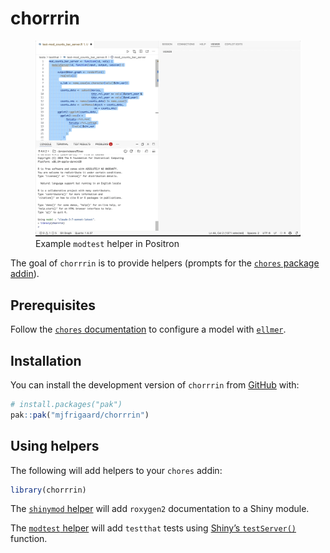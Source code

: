 
<!-- README.md is generated from README.Rmd. Please edit that file -->

# chorrrin

<!-- badges: start -->

<!-- badges: end -->

<figure>
<img src="inst/chorrrin-example.gif"
alt="Example modtest helper in Positron" />
<figcaption aria-hidden="true">Example <code>modtest</code> helper in
Positron</figcaption>
</figure>

The goal of `chorrrin` is to provide helpers (prompts for the [`chores`
package
addin](https://simonpcouch.github.io/chores/articles/custom.html#extension-packages)).

## Prerequisites

Follow the [`chores`
documentation](https://simonpcouch.github.io/chores/articles/chores.html#choosing-a-model)
to configure a model with [`ellmer`](https://ellmer.tidyverse.org/).

## Installation

You can install the development version of `chorrrin` from
[GitHub](https://github.com/mjfrigaard/chorrrin) with:

``` r
# install.packages("pak")
pak::pak("mjfrigaard/chorrrin")
```

## Using helpers

The following will add helpers to your `chores` addin:

``` r
library(chorrrin)
```

The [`shinymod`
helper](https://github.com/mjfrigaard/chorrrin/blob/main/inst/prompts/shinymod-prefix.md)
will add `roxygen2` documentation to a Shiny module.

The [`modtest`
helper](https://github.com/mjfrigaard/chorrrin/blob/main/inst/prompts/modtest-replace.md)
will add `testthat` tests using [Shiny’s
`testServer()`](https://shiny.posit.co/r/articles/improve/server-function-testing/)
function.
